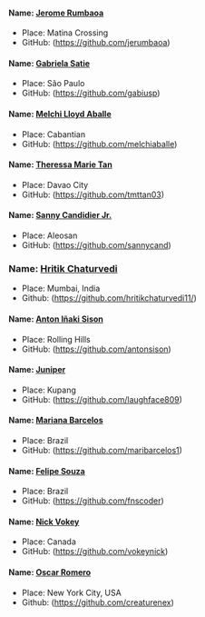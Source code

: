#### Name: [Jerome Rumbaoa](https://github.com/jerumbaoa)
- Place: Matina Crossing
- GitHub: (https://github.com/jerumbaoa)

#### Name: [Gabriela Satie](https://github.com/gabiusp)
- Place: São Paulo
- GitHub: (https://github.com/gabiusp)

#### Name: [Melchi Lloyd Aballe](https://github.com/melchiaballe)
- Place: Cabantian
- GitHub: (https://github.com/melchiaballe)

#### Name: [Theressa Marie Tan](https://github.com/tmttan03)
- Place: Davao City
- GitHub: (https://github.com/tmttan03)

#### Name: [Sanny Candidier Jr.](https://github.com/sannycand)
- Place: Aleosan
- GitHub: (https://github.com/sannycand)

### Name: [Hritik Chaturvedi](https://github.com/hritikchaturvedi11/)
- Place: Mumbai, India
- Github: (https://github.com/hritikchaturvedi11/)

#### Name: [Anton Iñaki Sison](https://github.com/antonsison)
- Place: Rolling Hills
- GitHub: (https://github.com/antonsison)

#### Name: [Juniper](https://github.com/laughface809)
- Place: Kupang
- GitHub: (https://github.com/laughface809)

#### Name: [Mariana Barcelos](https://github.com/maribarcelos1)
- Place: Brazil
- GitHub: (https://github.com/maribarcelos1)

#### Name: [Felipe Souza](https://github.com/fnscoder)
- Place: Brazil
- GitHub: (https://github.com/fnscoder)

#### Name: [Nick Vokey](https://github.com/vokeynick)
- Place: Canada
- GitHub: (https://github.com/vokeynick)

#### Name: [Oscar Romero](https://github.com/creaturenex)
- Place: New York City, USA
- Github: (https://github.com/creaturenex)

